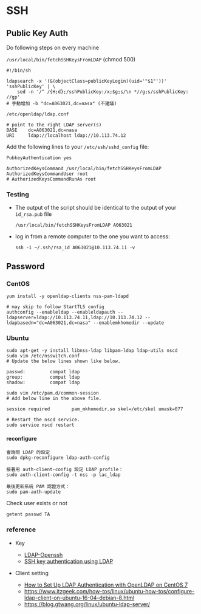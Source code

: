 # SSH

## Public Key Auth

Do following steps on every machine



`/usr/local/bin/fetchSSHKeysFromLDAP` (chmod 500)

```
#!/bin/sh

ldapsearch -x '(&(objectClass=publicKeyLogin)(uid='"$1"'))' 'sshPublicKey' | \
    sed -n '/^ /{H;d};/sshPublicKey:/x;$g;s/\n *//g;s/sshPublicKey: //gp'
# 手動增加 -b "dc=A063021,dc=nasa" (不建議)
```



`/etc/openldap/ldap.conf`

```
# point to the right LDAP server(s)
BASE	dc=A063021,dc=nasa
URI	    ldap://localhost ldap://10.113.74.12
```



Add the following lines to your `/etc/ssh/sshd_config` file:

```
PubkeyAuthentication yes

AuthorizedKeysCommand /usr/local/bin/fetchSSHKeysFromLDAP
AuthorizedKeysCommandUser root
# AuthorizedKeysCommandRunAs root
```



### Testing

- The output of the script should be identical to the output of your `id_rsa.pub` file

  `/usr/local/bin/fetchSSHKeysFromLDAP A063021`

- log in from a remote computer to the one you want to access:

  `ssh -i ~/.ssh/rsa_id A063021@10.113.74.11 -v` 



## Password

### CentOS

```
yum install -y openldap-clients nss-pam-ldapd

# may skip to follow StartTLS config
authconfig --enableldap --enableldapauth --ldapserver=ldap://10.113.74.11,ldap://10.113.74.12 --ldapbasedn="dc=A063021,dc=nasa" --enablemkhomedir --update
```



### Ubuntu

```
sudo apt-get -y install libnss-ldap libpam-ldap ldap-utils nscd
sudo vim /etc/nsswitch.conf
# Update the below lines shown like below.

passwd:         compat ldap
group:          compat ldap
shadow:         compat ldap

sudo vim /etc/pam.d/common-session
# Add below line in the above file.

session required        pam_mkhomedir.so skel=/etc/skel umask=077

# Restart the nscd service.
sudo service nscd restart
```

#### reconfigure

```
會詢問 LDAP 的設定
sudo dpkg-reconfigure ldap-auth-config

接著用 auth-client-config 設定 LDAP profile：
sudo auth-client-config -t nss -p lac_ldap

最後更新系統 PAM 認證方式：
sudo pam-auth-update
```





Check user exists or not

`getent passwd TA`



### reference

- Key
  - [LDAP-Openssh](http://pig.made-it.com/ldap-openssh.html)
  - [SSH key authentication using LDAP](https://serverfault.com/questions/653792/ssh-key-authentication-using-ldap)

- Client setting
  - [How to Set Up LDAP Authentication with OpenLDAP on CentOS 7](https://hostadvice.com/how-to/how-to-set-up-ldap-authentication-with-openldap-on-centos-7/)
  - https://www.itzgeek.com/how-tos/linux/ubuntu-how-tos/configure-ldap-client-on-ubuntu-16-04-debian-8.html
  - https://blog.gtwang.org/linux/ubuntu-ldap-server/